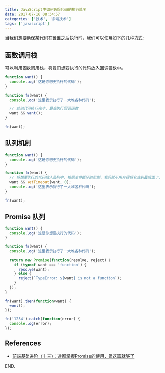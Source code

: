 ```yaml
---
title: JavaScript中如何确保代码的执行顺序
date: 2017-07-16 08:34:57
categories: ['技术', '前端技术']
tags: ['javascript']
---
```


当我们想要确保某代码在谁谁之后执行时，我们可以使用如下的几种方式:

## 函数调用栈

可以利用函数调用栈，将我们想要执行的代码放入回调函数中。

```js
function want() {
  console.log('这是你想要执行的代码');
}

function fn(want) {
  console.log('这里表示执行了一大堆各种代码');

  // 其他代码执行完毕，最后执行回调函数
  want && want();
}

fn(want);
```

<!-- more -->

## 队列机制

```js
function want() {
  console.log('这是你想要执行的代码');
}

function fn(want) {
  // 将想要执行的代码放入队列中，根据事件循环的机制，我们就不用非得将它放到最后面了，由你自由选择
  want && setTimeout(want, 0);
  console.log('这里表示执行了一大堆各种代码');
}

fn(want);
```

## Promise 队列

```js
function want() {
  console.log('这是你想要执行的代码');
}

function fn(want) {
  console.log('这里表示执行了一大堆各种代码');

  return new Promise(function(resolve, reject) {
    if (typeof want === 'function') {
      resolve(want);
    } else {
      reject(`TypeError: ${want} is not a function`);
    }
  });
}

fn(want).then(function(want) {
  want();
});

fn('1234').catch(function(error) {
  console.log(error);
});
```

## References

- [前端基础进阶（十三）：透彻掌握Promise的使用，读这篇就够了](http://www.jianshu.com/p/fe5f173276bd)

END.
